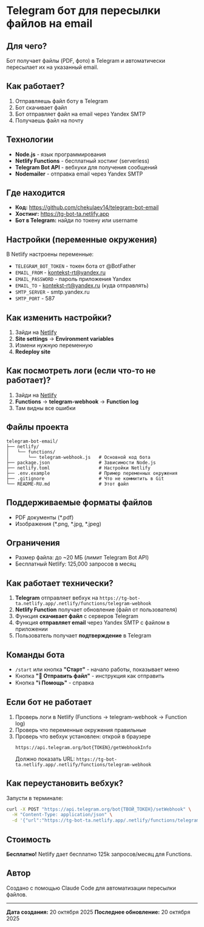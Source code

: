 # Telegram бот для пересылки файлов на email

## Для чего?
Бот получает файлы (PDF, фото) в Telegram и автоматически пересылает их на указанный email.

## Как работает?
1. Отправляешь файл боту в Telegram
2. Бот скачивает файл
3. Бот отправляет файл на email через Yandex SMTP
4. Получаешь файл на почту

## Технологии
- **Node.js** - язык программирования
- **Netlify Functions** - бесплатный хостинг (serverless)
- **Telegram Bot API** - вебхуки для получения сообщений
- **Nodemailer** - отправка email через Yandex SMTP

## Где находится
- **Код:** https://github.com/chekulaev14/telegram-bot-email
- **Хостинг:** https://tg-bot-ta.netlify.app
- **Бот в Telegram:** найди по токену или username

## Настройки (переменные окружения)
В Netlify настроены переменные:
- `TELEGRAM_BOT_TOKEN` - токен бота от @BotFather
- `EMAIL_FROM` - kontekst-rt@yandex.ru
- `EMAIL_PASSWORD` - пароль приложения Yandex
- `EMAIL_TO` - kontekst-rt@yandex.ru (куда отправлять)
- `SMTP_SERVER` - smtp.yandex.ru
- `SMTP_PORT` - 587

## Как изменить настройки?
1. Зайди на [Netlify](https://app.netlify.com)
2. **Site settings** → **Environment variables**
3. Измени нужную переменную
4. **Redeploy site**

## Как посмотреть логи (если что-то не работает)?
1. Зайди на [Netlify](https://app.netlify.com)
2. **Functions** → **telegram-webhook** → **Function log**
3. Там видны все ошибки

## Файлы проекта
```
telegram-bot-email/
├── netlify/
│   └── functions/
│       └── telegram-webhook.js   # Основной код бота
├── package.json                  # Зависимости Node.js
├── netlify.toml                  # Настройки Netlify
├── .env.example                  # Пример переменных окружения
├── .gitignore                    # Что не коммитить в Git
└── README-RU.md                  # Этот файл
```

## Поддерживаемые форматы файлов
- PDF документы (*.pdf)
- Изображения (*.png, *.jpg, *.jpeg)

## Ограничения
- Размер файла: до ~20 МБ (лимит Telegram Bot API)
- Бесплатный Netlify: 125,000 запросов в месяц

## Как работает технически?
1. **Telegram** отправляет вебхук на `https://tg-bot-ta.netlify.app/.netlify/functions/telegram-webhook`
2. **Netlify Function** получает обновление (файл от пользователя)
3. Функция **скачивает файл** с серверов Telegram
4. Функция **отправляет email** через Yandex SMTP с файлом в приложении
5. Пользователь получает **подтверждение** в Telegram

## Команды бота
- `/start` или кнопка **"Старт"** - начало работы, показывает меню
- Кнопка **"📎 Отправить файл"** - инструкция как отправить
- Кнопка **"ℹ️ Помощь"** - справка

## Если бот не работает
1. Проверь логи в Netlify (Functions → telegram-webhook → Function log)
2. Проверь что переменные окружения правильные
3. Проверь что вебхук установлен: открой в браузере
   ```
   https://api.telegram.org/bot{TOKEN}/getWebhookInfo
   ```
   Должно показать URL: `https://tg-bot-ta.netlify.app/.netlify/functions/telegram-webhook`

## Как переустановить вебхук?
Запусти в терминале:
```bash
curl -X POST "https://api.telegram.org/bot{ТВОЙ_ТОКЕН}/setWebhook" \
  -H "Content-Type: application/json" \
  -d '{"url":"https://tg-bot-ta.netlify.app/.netlify/functions/telegram-webhook"}'
```

## Стоимость
**Бесплатно!** Netlify дает бесплатно 125k запросов/месяц для Functions.

## Автор
Создано с помощью Claude Code для автоматизации пересылки файлов.

---

**Дата создания:** 20 октября 2025
**Последнее обновление:** 20 октября 2025
